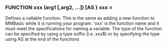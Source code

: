 

### FUNCTION xxx (arg1 [,arg2, …]) [AS <type>} <statements> <statements> xxx = <return value>

Defines a callable function. This is the same as adding a new function to MMBasic while it is running your program. 'xxx' is the function name and it must meet the specifications for naming a variable. The type of the function can be specified by using a type suffix (i.e. xxx$) or by specifying the type using AS <type> at the end of the functions